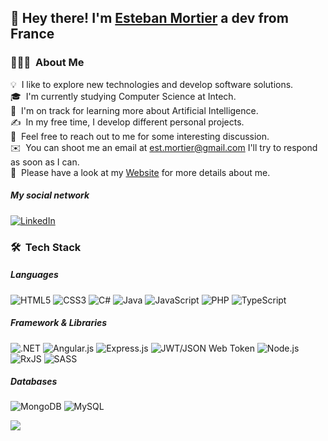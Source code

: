 ## 👋 Hey there! I'm [Esteban Mortier](https://www.linkedin.com/in/esteban-mortier-683b651b8/) a dev from France

### 👨🏻‍💻 &nbsp;About Me

💡 &nbsp;I like to explore new technologies and develop software solutions.\
🎓 &nbsp;I'm currently studying Computer Science at Intech.\
🌱 &nbsp;I'm on track for learning more about Artificial Intelligence.\
✍️ &nbsp;In my free time, I develop different personal projects.\
💬 &nbsp;Feel free to reach out to me for some interesting discussion.\
✉️ &nbsp;You can shoot me an email at est.mortier@gmail.com I'll try to respond as soon as I can.\
📄 &nbsp;Please have a look at my [Website](https://www.mortier-esteban.com/) for more details about me.

##### My social network
[![LinkedIn](https://img.shields.io/badge/linkedin-%230077B5.svg?logo=linkedin&logoColor=white&style=plastic)](https://www.linkedin.com/in/esteban-mortier-683b651b8/)

### 🛠 &nbsp;Tech Stack
##### Languages
![HTML5](https://img.shields.io/badge/html5-%23E34F26.svg?logo=html5&logoColor=white&style=plastic) ![CSS3](https://img.shields.io/badge/css3-%231572B6.svg?logo=css3&logoColor=white&style=plastic) 
 ![C#](https://img.shields.io/badge/c%23-%23239120.svg?logo=c-sharp&logoColor=white&style=plastic) ![Java](https://img.shields.io/badge/java-%23ED8B00.svg?logo=java&logoColor=white&style=plastic) ![JavaScript](https://img.shields.io/badge/javascript-%23323330.svg?logo=javascript&logoColor=%23F7DF1E&style=plastic) ![PHP](https://img.shields.io/badge/php-%23777BB4.svg?logo=php&logoColor=white&style=plastic) ![TypeScript](https://img.shields.io/badge/typescript-%23007ACC.svg?logo=typescript&logoColor=white&style=plastic)

##### Framework & Libraries
![.NET](https://img.shields.io/badge/.NET-5C2D91?logo=.net&logoColor=white&style=plastic) ![Angular.js](https://img.shields.io/badge/angular.js-%23E23237.svg?logo=angular&logoColor=white&style=plastic) ![Express.js](https://img.shields.io/badge/express.js-%23404d59.svg?logo=express&logoColor=%2361DAFB&style=plastic)
  ![JWT/JSON Web Token](https://img.shields.io/badge/JWT-black?logo=JSON%20web%20tokens&style=plastic) ![Node.js ](https://img.shields.io/badge/node.js-6DA55F?logo=node.js&logoColor=white&style=plastic)
![RxJS](https://img.shields.io/badge/rxjs-%23B7178C.svg?logo=reactivex&logoColor=white&style=plastic) ![SASS](https://img.shields.io/badge/SASS-hotpink.svg?logo=SASS&logoColor=white&style=plastic)

##### Databases
![MongoDB]([https://img.shields.io/badge/MongoDB-%234ea94b.svg?logo=mongodb&logoColor=white&style=plastic](https://img.shields.io/badge/PostgreSQL-316192?style=plastic&logo=postgresql&logoColor=white)) ![MySQL](https://img.shields.io/badge/mysql-%2300f.svg?logo=mysql&logoColor=white&style=plastic)


![](https://komarev.com/ghpvc/?username=Esteban-Mo&color=orange)
